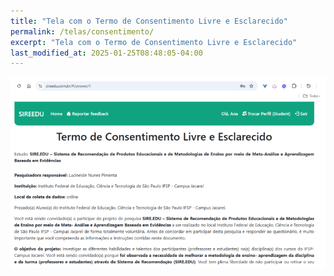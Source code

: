 ```yaml
---
title: "Tela com o Termo de Consentimento Livre e Esclarecido"
permalink: /telas/consentimento/
excerpt: "Tela com o Termo de Consentimento Livre e Esclarecido"
last_modified_at: 2025-01-25T08:48:05-04:00
---
```


![telas](/assets/images/tela6.PNG)